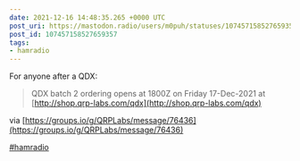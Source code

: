 ```yaml
---
date: 2021-12-16 14:48:35.265 +0000 UTC
post_uri: https://mastodon.radio/users/m0puh/statuses/107457158527659357
post_id: 107457158527659357
tags:
- hamradio
---
```

For anyone after a QDX:

> QDX batch 2 ordering opens at 1800Z on Friday 17-Dec-2021 at [http://shop.qrp-labs.com/qdx](http://shop.qrp-labs.com/qdx)

via [https://groups.io/g/QRPLabs/message/76436](https://groups.io/g/QRPLabs/message/76436)

[#hamradio](https://mastodon.radio/tags/hamradio)



